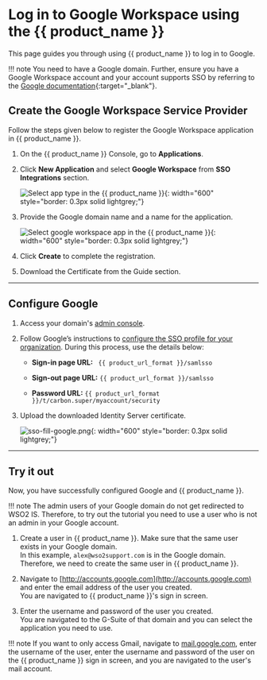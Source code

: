 # Log in to Google Workspace using the {{ product_name }}

This page guides you through using {{ product_name }} to log in to Google.

!!! note
    You need to have a Google domain. Further, ensure you have a Google Workspace account and your account supports SSO by referring to the [Google documentation](https://support.google.com/a/answer/182076?sjid=13406338490513240799-AP){:target="_blank"}.

## Create the Google Workspace Service Provider

Follow the steps given below to register the Google Workspace application in {{ product_name }}.

1. On the {{ product_name }} Console, go to **Applications**.

2. Click **New Application** and select **Google Workspace** from **SSO Integrations** section.

    ![Select app type in the {{ product_name }}]({{base_path}}/assets/img/guides/authentication/sso-integrations/common/add-app.png){: width="600" style="border: 0.3px solid lightgrey;"}

3. Provide the Google domain name and a name for the application.

    ![Select google workspace app in the {{ product_name }}]({{base_path}}/assets/img/guides/authentication/sso-integrations/google-workspace-sso/add-google-app.png){: width="600" style="border: 0.3px solid lightgrey;"}

4. Click **Create** to complete the registration.

5. Download the Certificate from the Guide section.

-----

## Configure Google

1. Access your domain's [admin console](https://admin.google.com).

2. Follow Google’s instructions to [configure the SSO profile for your organization](https://support.google.com/a/answer/12032922?hl=en&ref_topic=7579248&sjid=3736947215943977003-AP#org_profile). During this process, use the details below:

    - **Sign-in page URL:**
      ` {{ product_url_format }}/samlsso`

    - **Sign-out page URL:**
      `{{ product_url_format }}/samlsso`
   
    - **Password URL:**
       `{{ product_url_format }}/t/carbon.super/myaccount/security`

3. Upload the downloaded Identity Server certificate.

    ![sso-fill-google.png]({{base_path}}/assets/img/guides/authentication/sso-integrations/google-workspace-sso/sso-fill-google.png){: width="600" style="border: 0.3px solid lightgrey;"}
-----

## Try it out

Now, you have successfully configured Google and {{ product_name }}.

!!! note
    The admin users of your Google domain do not get redirected to WSO2 IS.
    Therefore, to try out the tutorial you need to use a user who is not an
    admin in your Google account.

1. Create a user in {{ product_name }}. Make sure that the same user
   exists in your Google domain.  
   In this example, `alex@wso2support.com`
   is in the Google domain. Therefore, we need to create the same user in {{ product_name }}.

2. Navigate to [http://accounts.google.com](http://accounts.google.com)
   and enter the email address of the user you created.  
   You are navigated to {{ product_name }}'s sign in screen.
3. Enter the username and password of the user you created.  
   You are navigated to the G-Suite of that domain and you can select
   the application you need to use.

!!! note
    If you want to only access Gmail, navigate to
    [mail.google.com](http://mail.google.com), enter the username of the
    user, enter the username and password of the user on the {{ product_name }}
    sign in screen, and you are navigated to the user's mail account.

